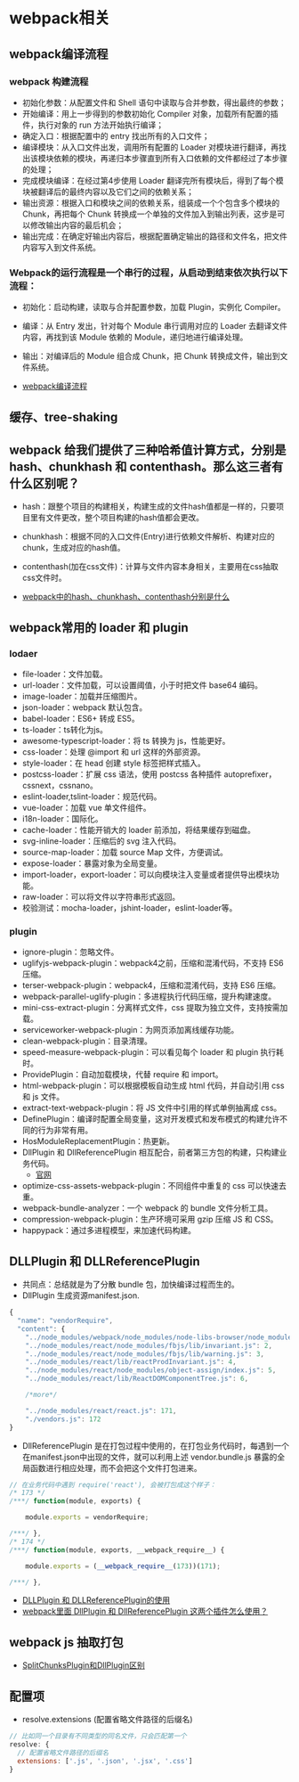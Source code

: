 # webpack相关

## webpack编译流程
### webpack 构建流程
- 初始化参数：从配置文件和 Shell 语句中读取与合并参数，得出最终的参数；
- 开始编译：用上一步得到的参数初始化 Compiler 对象，加载所有配置的插件，执行对象的 run 方法开始执行编译；
- 确定入口：根据配置中的 entry 找出所有的入口文件；
- 编译模块：从入口文件出发，调用所有配置的 Loader 对模块进行翻译，再找出该模块依赖的模块，再递归本步骤直到所有入口依赖的文件都经过了本步骤的处理；
- 完成模块编译：在经过第4步使用 Loader 翻译完所有模块后，得到了每个模块被翻译后的最终内容以及它们之间的依赖关系；
- 输出资源：根据入口和模块之间的依赖关系，组装成一个个包含多个模块的 Chunk，再把每个 Chunk 转换成一个单独的文件加入到输出列表，这步是可以修改输出内容的最后机会；
- 输出完成：在确定好输出内容后，根据配置确定输出的路径和文件名，把文件内容写入到文件系统。

### Webpack的运行流程是一个串行的过程，从启动到结束依次执行以下流程：
- 初始化：启动构建，读取与合并配置参数，加载 Plugin，实例化 Compiler。
- 编译：从 Entry 发出，针对每个 Module 串行调用对应的 Loader 去翻译文件内容，再找到该 Module 依赖的 Module，递归地进行编译处理。
- 输出：对编译后的 Module 组合成 Chunk，把 Chunk 转换成文件，输出到文件系统。

- [webpack编译流程](https://juejin.im/post/6844903935828819981)



## 缓存、tree-shaking



## webpack 给我们提供了三种哈希值计算方式，分别是 hash、chunkhash 和 contenthash。那么这三者有什么区别呢？
- hash：跟整个项目的构建相关，构建生成的文件hash值都是一样的，只要项目里有文件更改，整个项目构建的hash值都会更改。
- chunkhash：根据不同的入口文件(Entry)进行依赖文件解析、构建对应的chunk，生成对应的hash值。
- contenthash(加在css文件)：计算与文件内容本身相关，主要用在css抽取css文件时。

- [webpack中的hash、chunkhash、contenthash分别是什么](https://juejin.im/post/6844903935812059144)



## webpack常用的 loader 和 plugin
### lodaer
- file-loader：文件加载。
- url-loader：文件加载，可以设置阈值，小于时把文件 base64 编码。
- image-loader：加载并压缩图片。
- json-loader：webpack 默认包含。
- babel-loader：ES6+ 转成 ES5。
- ts-loader：ts转化为js。
- awesome-typescript-loader：将 ts 转换为 js，性能更好。
- css-loader：处理 @import 和 url 这样的外部资源。
- style-loader：在 head 创建 style 标签把样式插入。
- postcss-loader：扩展 css 语法，使用 postcss 各种插件 autoprefixer，cssnext，cssnano。
- eslint-loader,tslint-loader：规范代码。
- vue-loader：加载 vue 单文件组件。
- i18n-loader：国际化。
- cache-loader：性能开销大的 loader 前添加，将结果缓存到磁盘。
- svg-inline-loader：压缩后的 svg 注入代码。
- source-map-loader：加载 source Map 文件，方便调试。
- expose-loader：暴露对象为全局变量。
- import-loader，export-loader：可以向模块注入变量或者提供导出模块功能。
- raw-loader：可以将文件以字符串形式返回。
- 校验测试：mocha-loader，jshint-loader，eslint-loader等。

### plugin
- ignore-plugin：忽略文件。
- uglifyjs-webpack-plugin：webpack4之前，压缩和混淆代码，不支持 ES6 压缩。
- terser-webpack-plugin：webpack4，压缩和混淆代码，支持 ES6 压缩。
- webpack-parallel-uglify-plugin：多进程执行代码压缩，提升构建速度。
- mini-css-extract-plugin：分离样式文件，css 提取为独立文件，支持按需加载。
- serviceworker-webpack-plugin：为网页添加离线缓存功能。
- clean-webpack-plugin：目录清理。
- speed-measure-webpack-plugin：可以看见每个 loader 和 plugin 执行耗时。
- ProvidePlugin：自动加载模块，代替 require 和 import。
- html-webpack-plugin：可以根据模板自动生成 html 代码，并自动引用 css 和 js 文件。
- extract-text-webpack-plugin：将 JS 文件中引用的样式单例抽离成 css。
- DefinePlugin：编译时配置全局变量，这对开发模式和发布模式的构建允许不同的行为非常有用。
- HosModuleReplacementPlugin：热更新。
- DllPlugin 和 DllReferencePlugin 相互配合，前者第三方包的构建，只构建业务代码。
    - [官网](https://www.webpackjs.com/plugins/define-plugin/)
- optimize-css-assets-webpack-plugin：不同组件中重复的 css 可以快速去重。
- webpack-bundle-analyzer：一个 webpack 的 bundle 文件分析工具。
- compression-webpack-plugin：生产环境可采用 gzip 压缩 JS 和 CSS。
- happypack：通过多进程模型，来加速代码构建。



## DLLPlugin 和 DLLReferencePlugin
- 共同点：总结就是为了分散 bundle 包，加快编译过程而生的。
- DllPlugin 生成资源manifest.json.
```javascript
{
  "name": "vendorRequire",
  "content": {
    "../node_modules/webpack/node_modules/node-libs-browser/node_modules/process/browser.js": 1,
    "../node_modules/react/node_modules/fbjs/lib/invariant.js": 2,
    "../node_modules/react/node_modules/fbjs/lib/warning.js": 3,
    "../node_modules/react/lib/reactProdInvariant.js": 4,
    "../node_modules/react/node_modules/object-assign/index.js": 5,
    "../node_modules/react/lib/ReactDOMComponentTree.js": 6, 

    /*more*/

    "../node_modules/react/react.js": 171,
    "./vendors.js": 172
}
```

- DllReferencePlugin 是在打包过程中使用的，在打包业务代码时，每遇到一个在manifest.json中出现的文件，就可以利用上述 vendor.bundle.js 暴露的全局函数进行相应处理，而不会把这个文件打包进来。
```javascript
// 在业务代码中遇到 require('react'), 会被打包成这个样子：
/* 173 */
/***/ function(module, exports) {

	module.exports = vendorRequire;

/***/ },
/* 174 */
/***/ function(module, exports, __webpack_require__) {

	module.exports = (__webpack_require__(173))(171);

/***/ },
```

- [DLLPlugin 和 DLLReferencePlugin的使用](https://juejin.im/post/6847902219418009607)
- [webpack里面 DllPlugin 和 DllReferencePlugin 这两个插件怎么使用？](https://www.zhihu.com/question/40778044)



## webpack js 抽取打包
- [SplitChunksPlugin和DllPlugin区别](https://kazehaiya.github.io/2019/05/23/webpack-%E6%96%87%E4%BB%B6%E5%88%86%E7%A6%BB%E6%80%9D%E6%83%B3/)




## 配置项
-  resolve.extensions (配置省略文件路径的后缀名)
```javascript
// 比如同一个目录有不同类型的同名文件，只会匹配第一个
resolve: {
  // 配置省略文件路径的后缀名
  extensions: ['.js', '.json', '.jsx', '.css']
}
```
